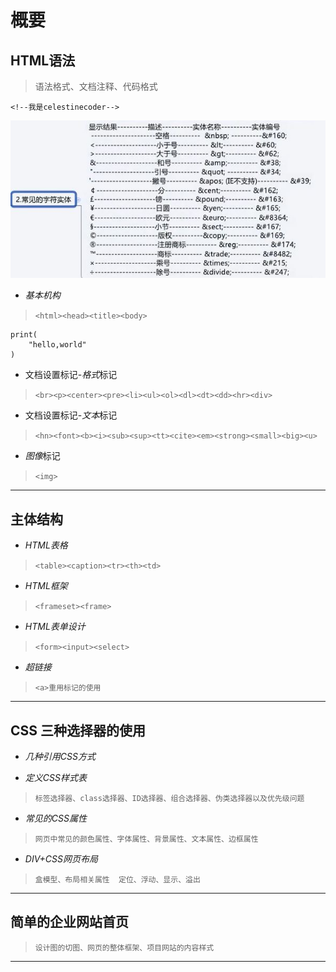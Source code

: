 # 概要

## HTML语法  
>语法格式、文档注释、代码格式

`<!--我是celestinecoder-->`


![常见字符实体](./图片/120.JPG)

- *基本机构*  
>`<html><head><title><body>`

    print(
        "hello,world"
    )

- 文档设置标记-*格式*标记  
>`<br><p><center><pre><li><ul><ol><dl><dt><dd><hr><div>`

- 文档设置标记-*文本*标记  
>`<hn><font><b><i><sub><sup><tt><cite><em><strong><small><big><u>`

- *图像*标记  
>`<img>`

***

## 主体结构
- *HTML表格*  
>`<table><caption><tr><th><td>`
    
- *HTML框架*  
>`<frameset><frame>`
    
- *HTML表单设计*  
>`<form><input><select>`
    
- *超链接*  
>`<a>重用标记的使用`

***

## CSS 三种选择器的使用
- *几种引用CSS方式*
    
- *定义CSS样式表*  
>`标签选择器、class选择器、ID选择器、组合选择器、伪类选择器以及优先级问题`
    
- *常见的CSS属性*  
>`网页中常见的颜色属性、字体属性、背景属性、文本属性、边框属性`
    
- *DIV+CSS网页布局*  
>`盒模型、布局相关属性  定位、浮动、显示、溢出`
   
***

## 简单的企业网站首页  
>`设计图的切图、网页的整体框架、项目网站的内容样式`

***

